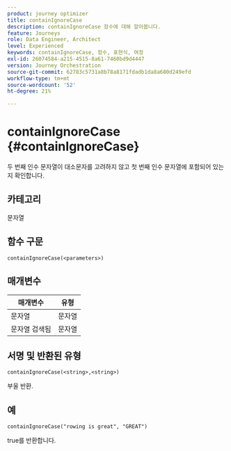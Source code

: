```yaml
---
product: journey optimizer
title: containIgnoreCase
description: containIgnoreCase 함수에 대해 알아봅니다.
feature: Journeys
role: Data Engineer, Architect
level: Experienced
keywords: containIgnoreCase, 함수, 표현식, 여정
exl-id: 26074584-a215-4515-8a61-7460bd9d4447
version: Journey Orchestration
source-git-commit: 62783c5731a8b78a8171fdadb1da8a680d249efd
workflow-type: tm+mt
source-wordcount: '52'
ht-degree: 21%

---
```


# containIgnoreCase {#containIgnoreCase}

두 번째 인수 문자열이 대소문자를 고려하지 않고 첫 번째 인수 문자열에 포함되어 있는지 확인합니다.

## 카테고리

문자열

## 함수 구문

`containIgnoreCase(<parameters>)`

## 매개변수

| 매개변수 | 유형 |
|-----------|------------------|
| 문자열 | 문자열 |
| 문자열 검색됨 | 문자열 |

## 서명 및 반환된 유형

`containIgnoreCase(<string>,<string>)`

부울 반환.

## 예

`containIgnoreCase("rowing is great", "GREAT")`

true를 반환합니다.
